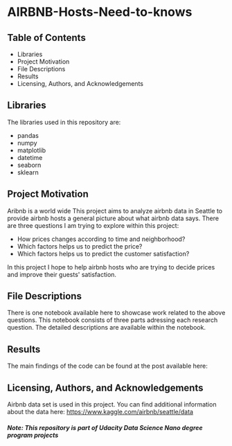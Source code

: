 # AIRBNB-Hosts-Need-to-knows

## Table of Contents
* Libraries
* Project Motivation
* File Descriptions
* Results
* Licensing, Authors, and Acknowledgements

## Libraries
The libraries used in this repository are:
* pandas
* numpy
* matplotlib
* datetime
* seaborn
* sklearn

## Project Motivation
Aribnb is a world wide 
This project aims to analyze airbnb data in Seattle to provide airbnb hosts a general picture about what airbnb data says. There are three questions I am trying to explore within this project:

* How prices changes according to time and neighborhood?
* Which factors helps us to predict the price?
* Which factors helps us to predict the customer satisfaction?

In this project I hope to help airbnb hosts who are trying to decide prices and improve their guests' satisfaction.

## File Descriptions
There is one notebook available here to showcase work related to the above questions. This notebook consists of three parts adressing each research question. The detailed descriptions are available within the notebook.
## Results
The main findings of the code can be found at the post available here: 

## Licensing, Authors, and Acknowledgements
Airbnb data set is used in this project. You can find additional information about the data here: https://www.kaggle.com/airbnb/seattle/data
##### Note: This repository is part of Udacity Data Science Nano degree program projects
